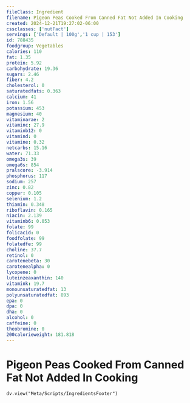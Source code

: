 ```yaml
---
fileClass: Ingredient
filename: Pigeon Peas Cooked From Canned Fat Not Added In Cooking
created: 2024-12-21T19:27:02-06:00
cssclasses: ['nutFact']
servings: ['Default | 100g','1 cup | 153']
id: 788435
foodgroup: Vegetables
calories: 110
fat: 1.35
protein: 5.92
carbohydrate: 19.36
sugars: 2.46
fiber: 4.2
cholesterol: 0
saturatedfats: 0.363
calcium: 41
iron: 1.56
potassium: 453
magnesium: 40
vitaminarae: 2
vitaminc: 27.9
vitaminb12: 0
vitamind: 0
vitamine: 0.32
netcarbs: 15.16
water: 71.33
omega3s: 39
omega6s: 854
pralscore: -3.914
phosphorus: 117
sodium: 257
zinc: 0.82
copper: 0.105
selenium: 1.2
thiamin: 0.348
riboflavin: 0.165
niacin: 2.139
vitaminb6: 0.053
folate: 99
folicacid: 0
foodfolate: 99
folatedfe: 99
choline: 37.7
retinol: 0
carotenebeta: 30
carotenealpha: 0
lycopene: 0
luteinzeaxanthin: 140
vitamink: 19.7
monounsaturatedfat: 13
polyunsaturatedfat: 893
epa: 0
dpa: 0
dha: 0
alcohol: 0
caffeine: 0
theobromine: 0
200calorieweight: 181.818
---
```


# Pigeon Peas Cooked From Canned Fat Not Added In Cooking

```dataviewjs
dv.view("Meta/Scripts/IngredientsFooter")
```